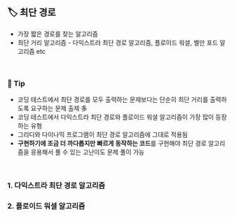## **🏷️ 최단 경로**

- 가장 짧은 경로를 찾는 알고리즘
- 최단 거리 알고리즘 - 다익스트라 최단 경로 알고리즘, 플로이드 워셜, 벨만 포드 알고리즘 etc
<br/>
  
### **📌 Tip**

- 코딩 테스트에서 최단 경로를 모두 출력하는 문제보다는 단순히 최단 거리를 출력하도록 요구하는 문제 출제 多
- 코딩 테스트에서 다익스트라 최단 경로와 플로이드 워셜 알고리즘이 가장 많이 등장하는 유형
- 그리디와 다이나믹 프로그램이 최단 경로 알고리즘에 그대로 적용됨
- **구현하기에 조금 더 까다롭지만 빠르게 동작하는 코드**를 구현해야 최단 경로 알고리즘을 응용해서 풀 수 있는 고난이도 문제 풀이 가능
<br/>

### 1. 다익스트라 최단 경로 알고리즘

### 2. 플로이드 워셜 알고리즘
